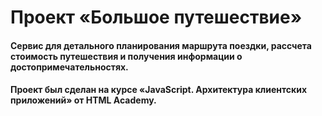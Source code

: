# Проект «Большое путешествие»
#### Сервис для детального планирования маршрута поездки, рассчета стоимость путешествия и получения информации о достопримечательностях.
#### Проект был сделан на курсе «JavaScript. Архитектура клиентских приложений» от HTML Academy.
